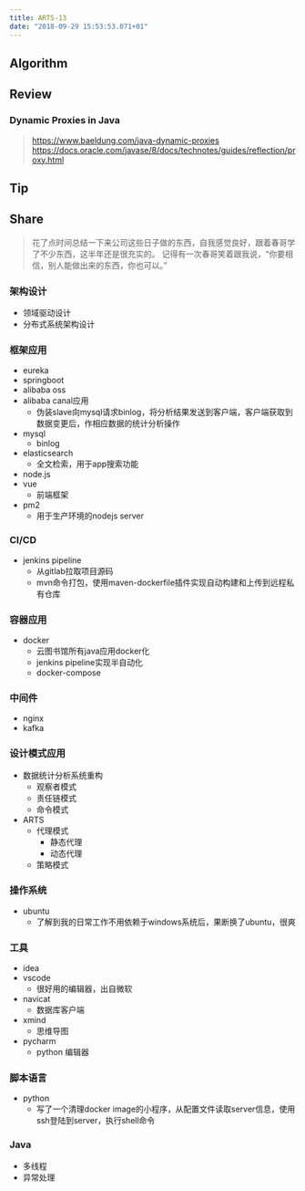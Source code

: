 ```yaml
---
title: ARTS-13
date: "2018-09-29 15:53:53.071+01"
---
```


## Algorithm

## Review

### Dynamic Proxies in Java

> https://www.baeldung.com/java-dynamic-proxies
> https://docs.oracle.com/javase/8/docs/technotes/guides/reflection/proxy.html


## Tip


## Share

> 花了点时间总结一下来公司这些日子做的东西，自我感觉良好，跟着春哥学了不少东西，这半年还是很充实的。
> 记得有一次春哥笑着跟我说，“你要相信，别人能做出来的东西，你也可以。”

### 架构设计

- 领域驱动设计
- 分布式系统架构设计

### 框架应用

- eureka
- springboot
- alibaba oss
- alibaba canal应用
    - 伪装slave向mysql请求binlog，将分析结果发送到客户端，客户端获取到数据变更后，作相应数据的统计分析操作
- mysql
    - binlog
- elasticsearch
    - 全文检索，用于app搜索功能
- node.js
- vue
    - 前端框架
- pm2
    - 用于生产环境的nodejs server

### CI/CD

- jenkins pipeline
    - 从gitlab拉取项目源码
    - mvn命令打包，使用maven-dockerfile插件实现自动构建和上传到远程私有仓库

### 容器应用

- docker
    - 云图书馆所有java应用docker化
    - jenkins pipeline实现半自动化
    - docker-compose

### 中间件

- nginx
- kafka

### 设计模式应用

- 数据统计分析系统重构
	- 观察者模式
	- 责任链模式
	- 命令模式
- ARTS
	- 代理模式
		- 静态代理
		- 动态代理
	- 策略模式


### 操作系统

- ubuntu
    - 了解到我的日常工作不用依赖于windows系统后，果断换了ubuntu，很爽

### 工具

- idea
- vscode 
	- 很好用的编辑器，出自微软
- navicat
	- 数据库客户端
- xmind
	- 思维导图
- pycharm
	- python 编辑器


### 脚本语言

- python 
    - 写了一个清理docker image的小程序，从配置文件读取server信息，使用ssh登陆到server，执行shell命令

### Java

- 多线程
- 异常处理